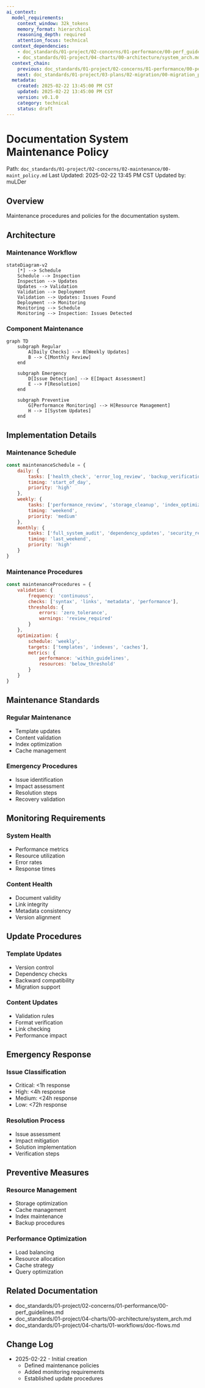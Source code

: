 ```yaml
---
ai_context:
  model_requirements:
    context_window: 32k_tokens
    memory_format: hierarchical
    reasoning_depth: required
    attention_focus: technical
  context_dependencies:
    - doc_standards/01-project/02-concerns/01-performance/00-perf_guidelines.md
    - doc_standards/01-project/04-charts/00-architecture/system_arch.md
  context_chain:
    previous: doc_standards/01-project/02-concerns/01-performance/00-perf_guidelines.md
    next: doc_standards/01-project/03-plans/02-migration/00-migration_plan.md
  metadata:
    created: 2025-02-22 13:45:00 PM CST
    updated: 2025-02-22 13:45:00 PM CST
    version: v0.1.0
    category: technical
    status: draft
---
```


# Documentation System Maintenance Policy
Path: `doc_standards/01-project/02-concerns/02-maintenance/00-maint_policy.md`
Last Updated: 2025-02-22 13:45 PM CST
Updated by: muLDer

## Overview
Maintenance procedures and policies for the documentation system.

## Architecture
### Maintenance Workflow
```mermaid
stateDiagram-v2
    [*] --> Schedule
    Schedule --> Inspection
    Inspection --> Updates
    Updates --> Validation
    Validation --> Deployment
    Validation --> Updates: Issues Found
    Deployment --> Monitoring
    Monitoring --> Schedule
    Monitoring --> Inspection: Issues Detected
```

### Component Maintenance
```mermaid
graph TD
    subgraph Regular
        A[Daily Checks] --> B[Weekly Updates]
        B --> C[Monthly Review]
    end
    
    subgraph Emergency
        D[Issue Detection] --> E[Impact Assessment]
        E --> F[Resolution]
    end
    
    subgraph Preventive
        G[Performance Monitoring] --> H[Resource Management]
        H --> I[System Updates]
    end
```

## Implementation Details
### Maintenance Schedule
```javascript
const maintenanceSchedule = {
    daily: {
        tasks: ['health_check', 'error_log_review', 'backup_verification'],
        timing: 'start_of_day',
        priority: 'high'
    },
    weekly: {
        tasks: ['performance_review', 'storage_cleanup', 'index_optimization'],
        timing: 'weekend',
        priority: 'medium'
    },
    monthly: {
        tasks: ['full_system_audit', 'dependency_updates', 'security_review'],
        timing: 'last_weekend',
        priority: 'high'
    }
}
```

### Maintenance Procedures
```javascript
const maintenanceProcedures = {
    validation: {
        frequency: 'continuous',
        checks: ['syntax', 'links', 'metadata', 'performance'],
        thresholds: {
            errors: 'zero_tolerance',
            warnings: 'review_required'
        }
    },
    optimization: {
        schedule: 'weekly',
        targets: ['templates', 'indexes', 'caches'],
        metrics: {
            performance: 'within_guidelines',
            resources: 'below_threshold'
        }
    }
}
```

## Maintenance Standards
### Regular Maintenance
- Template updates
- Content validation
- Index optimization
- Cache management

### Emergency Procedures
- Issue identification
- Impact assessment
- Resolution steps
- Recovery validation

## Monitoring Requirements
### System Health
- Performance metrics
- Resource utilization
- Error rates
- Response times

### Content Health
- Document validity
- Link integrity
- Metadata consistency
- Version alignment

## Update Procedures
### Template Updates
- Version control
- Dependency checks
- Backward compatibility
- Migration support

### Content Updates
- Validation rules
- Format verification
- Link checking
- Performance impact

## Emergency Response
### Issue Classification
- Critical: <1h response
- High: <4h response
- Medium: <24h response
- Low: <72h response

### Resolution Process
- Issue assessment
- Impact mitigation
- Solution implementation
- Verification steps

## Preventive Measures
### Resource Management
- Storage optimization
- Cache management
- Index maintenance
- Backup procedures

### Performance Optimization
- Load balancing
- Resource allocation
- Cache strategy
- Query optimization

## Related Documentation
- doc_standards/01-project/02-concerns/01-performance/00-perf_guidelines.md
- doc_standards/01-project/04-charts/00-architecture/system_arch.md
- doc_standards/01-project/04-charts/01-workflows/doc-flows.md

## Change Log
- 2025-02-22 - Initial creation
  - Defined maintenance policies
  - Added monitoring requirements
  - Established update procedures